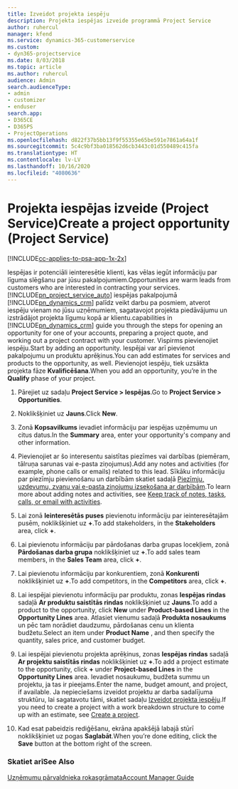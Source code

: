 ```yaml
---
title: Izveidot projekta iespēju
description: Projekta iespējas izveide programmā Project Service
author: ruhercul
manager: kfend
ms.service: dynamics-365-customerservice
ms.custom:
- dyn365-projectservice
ms.date: 8/03/2018
ms.topic: article
ms.author: ruhercul
audience: Admin
search.audienceType:
- admin
- customizer
- enduser
search.app:
- D365CE
- D365PS
- ProjectOperations
ms.openlocfilehash: d822f37b5bb13f9f55355e65be591e7861a64a1f
ms.sourcegitcommit: 5c4c9bf3ba018562d6cb3443c01d550489c415fa
ms.translationtype: HT
ms.contentlocale: lv-LV
ms.lasthandoff: 10/16/2020
ms.locfileid: "4080636"
---
```

# <a name="create-a-project-opportunity-project-service"></a><span data-ttu-id="e1a84-103">Projekta iespējas izveide (Project Service)</span><span class="sxs-lookup"><span data-stu-id="e1a84-103">Create a project opportunity (Project Service)</span></span>

[!INCLUDE[cc-applies-to-psa-app-1x-2x](../includes/cc-applies-to-psa-app-1x-2x.md)]

<span data-ttu-id="e1a84-104">Iespējas ir potenciāli ieinteresētie klienti, kas vēlas iegūt informāciju par līguma slēgšanu par jūsu pakalpojumiem.</span><span class="sxs-lookup"><span data-stu-id="e1a84-104">Opportunities are warm leads from customers who are interested in contracting your services.</span></span> [!INCLUDE[pn_project_service_auto](../includes/pn-project-service-auto.md)] <span data-ttu-id="e1a84-105">iespējas pakalpojumā [!INCLUDE[pn_dynamics_crm](../includes/pn-dynamics-crm.md)] palīdz veikt darbu pa posmiem, atverot iespēju vienam no jūsu uzņēmumiem, sagatavojot projekta piedāvājumu un izstrādājot projekta līgumu kopā ar klientu.</span><span class="sxs-lookup"><span data-stu-id="e1a84-105">capabilities in [!INCLUDE[pn_dynamics_crm](../includes/pn-dynamics-crm.md)] guide you through the steps for opening an opportunity for one of your accounts, preparing a project quote, and working out a project contract with your customer.</span></span> <span data-ttu-id="e1a84-106">Vispirms pievienojiet iespēju.</span><span class="sxs-lookup"><span data-stu-id="e1a84-106">Start by adding an opportunity.</span></span> <span data-ttu-id="e1a84-107">Iespējai var arī pievienot pakalpojumu un produktu aprēķinus.</span><span class="sxs-lookup"><span data-stu-id="e1a84-107">You can add estimates for services and products to the opportunity, as well.</span></span> <span data-ttu-id="e1a84-108">Pievienojot iespēju, tiek uzsākta projekta fāze **Kvalificēšana**.</span><span class="sxs-lookup"><span data-stu-id="e1a84-108">When you add an opportunity, you’re in the **Qualify** phase of your project.</span></span>  
  
1.  <span data-ttu-id="e1a84-109">Pārejiet uz sadaļu **Project Service > Iespējas**.</span><span class="sxs-lookup"><span data-stu-id="e1a84-109">Go to **Project Service > Opportunities**.</span></span>  
  
2.  <span data-ttu-id="e1a84-110">Noklikšķiniet uz **Jauns**.</span><span class="sxs-lookup"><span data-stu-id="e1a84-110">Click **New**.</span></span>  
  
3.  <span data-ttu-id="e1a84-111">Zonā **Kopsavilkums** ievadiet informāciju par iespējas uzņēmumu un citus datus.</span><span class="sxs-lookup"><span data-stu-id="e1a84-111">In the **Summary** area, enter your opportunity's company and other information.</span></span>  
  
4.  <span data-ttu-id="e1a84-112">Pievienojiet ar šo interesentu saistītas piezīmes vai darbības (piemēram, tālruņa sarunas vai e-pasta ziņojumus).</span><span class="sxs-lookup"><span data-stu-id="e1a84-112">Add any notes and activities (for example, phone calls or emails) related to this lead.</span></span> <span data-ttu-id="e1a84-113">Sīkāku informāciju par piezīmju pievienošanu un darbībām skatiet sadaļā [Piezīmju, uzdevumu, zvanu vai e-pasta ziņojumu izsekošana ar darbībām](https://docs.microsoft.com/dynamics365/customerengagement/on-premises/basics/work-with-activities).</span><span class="sxs-lookup"><span data-stu-id="e1a84-113">To learn more about adding notes and activities, see [Keep track of notes, tasks, calls, or email with activities](https://docs.microsoft.com/dynamics365/customerengagement/on-premises/basics/work-with-activities).</span></span>  
  
5.  <span data-ttu-id="e1a84-114">Lai zonā **Ieinteresētās puses** pievienotu informāciju par ieinteresētajām pusēm, noklikšķiniet uz **+**.</span><span class="sxs-lookup"><span data-stu-id="e1a84-114">To add stakeholders, in the **Stakeholders** area, click **+**.</span></span>  
  
6.  <span data-ttu-id="e1a84-115">Lai pievienotu informāciju par pārdošanas darba grupas locekļiem, zonā **Pārdošanas darba grupa** noklikšķiniet uz **+**.</span><span class="sxs-lookup"><span data-stu-id="e1a84-115">To add sales team members, in the **Sales Team** area, click **+**.</span></span>  
  
7.  <span data-ttu-id="e1a84-116">Lai pievienotu informāciju par konkurentiem, zonā **Konkurenti** noklikšķiniet uz **+**.</span><span class="sxs-lookup"><span data-stu-id="e1a84-116">To add competitors, in the **Competitors** area, click **+**.</span></span>  
  
8.  <span data-ttu-id="e1a84-117">Lai iespējai pievienotu informāciju par produktu, zonas **Iespējas rindas** sadaļā **Ar produktu saistītās rindas** noklikšķiniet uz **Jauns**.</span><span class="sxs-lookup"><span data-stu-id="e1a84-117">To add a product to the opportunity, click **New** under **Product-based Lines** in the **Opportunity Lines** area.</span></span> <span data-ttu-id="e1a84-118">Atlasiet vienumu sadaļā **Produkta nosaukums** un pēc tam norādiet daudzumu, pārdošanas cenu un klienta budžetu.</span><span class="sxs-lookup"><span data-stu-id="e1a84-118">Select an item under **Product Name** , and then specify the quantity, sales price, and customer budget.</span></span>  
  
9. <span data-ttu-id="e1a84-119">Lai iespējai pievienotu projekta aprēķinus, zonas **Iespējas rindas** sadaļā **Ar projektu saistītās rindas** noklikšķiniet uz **+**.</span><span class="sxs-lookup"><span data-stu-id="e1a84-119">To add a project estimate to the opportunity, click **+** under **Project-based Lines** in the **Opportunity Lines** area.</span></span> <span data-ttu-id="e1a84-120">Ievadiet nosaukumu, budžeta summu un projektu, ja tas ir pieejams.</span><span class="sxs-lookup"><span data-stu-id="e1a84-120">Enter the name, budget amount, and project, if available.</span></span> <span data-ttu-id="e1a84-121">Ja nepieciešams izveidot projektu ar darba sadalījuma struktūru, lai sagatavotu tāmi, skatiet sadaļu [Izveidot projekta iespēju](../psa/create-project.md).</span><span class="sxs-lookup"><span data-stu-id="e1a84-121">If you need to create a project with a work breakdown structure to come up with an estimate, see [Create a project](../psa/create-project.md).</span></span>  
  
10. <span data-ttu-id="e1a84-122">Kad esat pabeidzis rediģēšanu, ekrāna apakšējā labajā stūrī noklikšķiniet uz pogas **Saglabāt**.</span><span class="sxs-lookup"><span data-stu-id="e1a84-122">When you’re done editing, click the **Save** button at the bottom right of the screen.</span></span>  
  
### <a name="see-also"></a><span data-ttu-id="e1a84-123">Skatiet arī</span><span class="sxs-lookup"><span data-stu-id="e1a84-123">See Also</span></span>  
 [<span data-ttu-id="e1a84-124">Uzņēmumu pārvaldnieka rokasgrāmata</span><span class="sxs-lookup"><span data-stu-id="e1a84-124">Account Manager Guide</span></span>](../psa/account-manager-guide.md)
